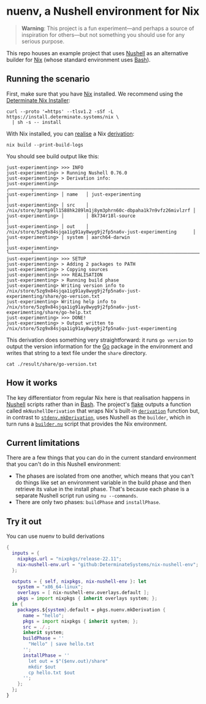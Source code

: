 # nuenv, a Nushell environment for Nix

> **Warning**: This project is a fun experiment&mdash;and perhaps a source of inspiration for
> others&mdash;but not something you should use for any serious purpose.

This repo houses an example project that uses [Nushell] as an alternative builder for [Nix] (whose standard environment uses [Bash]).

## Running the scenario

First, make sure that you have [Nix] installed. We recommend using the [Determinate Nix Installer][dni]:

```shell
curl --proto '=https' --tlsv1.2 -sSf -L https://install.determinate.systems/nix \
  | sh -s -- install
```

With Nix installed, you can [realise] a Nix [derivation]:

```shell
nix build --print-build-logs
```

You should see build output like this:

```shell
just-experimenting> >>> INFO
just-experimenting> > Running Nushell 0.76.0
just-experimenting> > Derivation info:
just-experimenting> ╭────────┬─────────────────────────────────────────────────────────────────────╮
just-experimenting> │ name   │ just-experimenting                                                  │
just-experimenting> │ src    │ /nix/store/3prmp9ll1588hk289lm1j8ym3phrn60c-dbpaha1k7n9vfz26mivlzrf │
just-experimenting> │        │ 8k734r18l-source                                                    │
just-experimenting> │ out    │ /nix/store/5zg9x84sjqa1ig91ay8wyg9j2fp5na6v-just-experimenting      │
just-experimenting> │ system │ aarch64-darwin                                                      │
just-experimenting> ╰────────┴─────────────────────────────────────────────────────────────────────╯
just-experimenting> >>> SETUP
just-experimenting> > Adding 2 packages to PATH
just-experimenting> > Copying sources
just-experimenting> >>> REALISATION
just-experimenting> > Running build phase
just-experimenting> Writing version info to /nix/store/5zg9x84sjqa1ig91ay8wyg9j2fp5na6v-just-experimenting/share/go-version.txt
just-experimenting> Writing help info to /nix/store/5zg9x84sjqa1ig91ay8wyg9j2fp5na6v-just-experimenting/share/go-help.txt
just-experimenting> >>> DONE!
just-experimenting> > Output written to /nix/store/5zg9x84sjqa1ig91ay8wyg9j2fp5na6v-just-experimenting
```

This derivation does something very straightforward: it runs `go version` to output the version information for the [Go] package in the environment and writes that string to a text file under the `share` directory.

```shell
cat ./result/share/go-version.txt
```

## How it works

The key differentiator from regular Nix here is that realisation happens in [Nushell] scripts rather than in [Bash]. The project's [flake] outputs a function called `mkNushellDerivation` that wraps Nix's built-in [`derivation`][derivation] function but, in contrast to [`stdenv.mkDerivation`][stdenv], uses Nushell as the `builder`, which in turn runs a [`builder.nu`](./builder.nu) script that provides the Nix environment.

## Current limitations

There are a few things that you can do in the current standard environment that you can't do in this Nushell environment:

* The phases are isolated from one another, which means that you can't do things like set an environment variable in the build phase and then retrieve its value in the install phase. That's because each phase is a separate Nushell script run using `nu --commands`.
* There are only two phases: `buildPhase` and `installPhase`.

## Try it out

You can use nuenv to build derivations


```nix
{
  inputs = {
    nixpkgs.url = "nixpkgs/release-22.11";
    nix-nushell-env.url = "github:DeterminateSystems/nix-nushell-env";
  };

  outputs = { self, nixpkgs, nix-nushell-env }: let
    system = "x86_64-linux";
    overlays = [ nix-nushell-env.overlays.default ];
    pkgs = import nixpkgs { inherit overlays system; };
  in {
    packages.${system}.default = pkgs.nuenv.mkDerivation {
      name = "hello";
      pkgs = import nixpkgs { inherit system; };
      src = ./.;
      inherit system;
      buildPhase = ''
        "Hello" | save hello.txt
      '';
      installPhase = ''
        let out = $"($env.out)/share"
        mkdir $out
        cp hello.txt $out
      '';
    };
  };
}
```

[bash]: https://gnu.org/software/bash
[derivation]: https://zero-to-nix.com/concepts/derivations
[flake]: https://zero-to-nix.com/concepts/flakes
[dni]: https://github.com/DeterminateSystems/nix-installer
[go]: https://golang.org
[nix]: https://nixos.org
[nushell]: https://nushell.sh
[realise]: https://zero-to-nix.com/concepts/realisation
[stdenv]: https://ryantm.github.io/nixpkgs/stdenv/stdenv
